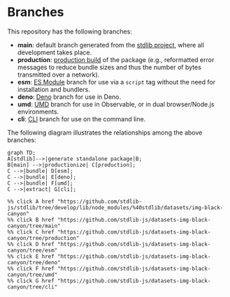 <!--

@license Apache-2.0

Copyright (c) 2023 The Stdlib Authors.

Licensed under the Apache License, Version 2.0 (the "License");
you may not use this file except in compliance with the License.
You may obtain a copy of the License at

    http://www.apache.org/licenses/LICENSE-2.0

Unless required by applicable law or agreed to in writing, software
distributed under the License is distributed on an "AS IS" BASIS,
WITHOUT WARRANTIES OR CONDITIONS OF ANY KIND, either express or implied.
See the License for the specific language governing permissions and
limitations under the License.

-->

# Branches

This repository has the following branches:

-   **main**: default branch generated from the [stdlib project][stdlib-url], where all development takes place.
-   **production**: [production build][production-url] of the package (e.g., reformatted error messages to reduce bundle sizes and thus the number of bytes transmitted over a network).
-   **esm**: [ES Module][esm-url] branch for use via a `script` tag without the need for installation and bundlers.
-   **deno**: [Deno][deno-url] branch for use in Deno.
-   **umd**: [UMD][umd-url] branch for use in Observable, or in dual browser/Node.js environments.
-   **cli**: [CLI][cli-url] branch for use on the command line.

The following diagram illustrates the relationships among the above branches:

```mermaid
graph TD;
A[stdlib]-->|generate standalone package|B;
B[main] -->|productionize| C[production];
C -->|bundle| D[esm];
C -->|bundle| E[deno];
C -->|bundle| F[umd];
C -->|extract| G[cli];

%% click A href "https://github.com/stdlib-js/stdlib/tree/develop/lib/node_modules/%40stdlib/datasets/img-black-canyon"
%% click B href "https://github.com/stdlib-js/datasets-img-black-canyon/tree/main"
%% click C href "https://github.com/stdlib-js/datasets-img-black-canyon/tree/production"
%% click D href "https://github.com/stdlib-js/datasets-img-black-canyon/tree/esm"
%% click E href "https://github.com/stdlib-js/datasets-img-black-canyon/tree/deno"
%% click F href "https://github.com/stdlib-js/datasets-img-black-canyon/tree/umd"
%% click G href "https://github.com/stdlib-js/datasets-img-black-canyon/tree/cli"
```

[stdlib-url]: https://github.com/stdlib-js/stdlib/tree/develop/lib/node_modules/%40stdlib/datasets/img-black-canyon
[production-url]: https://github.com/stdlib-js/datasets-img-black-canyon/tree/production
[deno-url]: https://github.com/stdlib-js/datasets-img-black-canyon/tree/deno
[umd-url]: https://github.com/stdlib-js/datasets-img-black-canyon/tree/umd
[esm-url]: https://github.com/stdlib-js/datasets-img-black-canyon/tree/esm
[cli-url]: https://github.com/stdlib-js/datasets-img-black-canyon/tree/cli